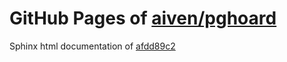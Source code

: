 GitHub Pages of [aiven/pghoard](https://github.com/aiven/pghoard.git)
===
Sphinx html documentation of [afdd89c2](https://github.com/aiven/pghoard/tree/afdd89c22b8bfb4c7a4a0bbdf6777b477e6b1efa)
